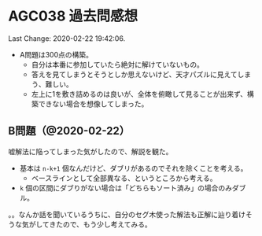 # AGC038 過去問感想

Last Change: 2020-02-22 19:42:06.

- A問題は300点の構築。
  - 自分は本番に参加していたら絶対に解けていないもの。
  - 答えを見てしまうとそうとしか思えないけど、天才パズルに見えてしまう、難しい。
  - 左上に1を敷き詰めるのは良いが、全体を俯瞰して見ることが出来ず、構築できない場合を想像してしまった。

## B問題（@2020-02-22）

嘘解法に陥ってしまった気がしたので、解説を観た。

- 基本は `n-k+1` 個なんだけど、ダブリがあるのでそれを除くことを考える。
  - ベースラインとして全部異なる、というところから考える。
- `k` 個の区間にダブりがない場合は「どちらもソート済み」の場合のみダブル。

。。なんか話を聞いているうちに、自分のセグ木使った解法も正解に辿り着けそうな気がしてきたので、もう少し考えてみる。

